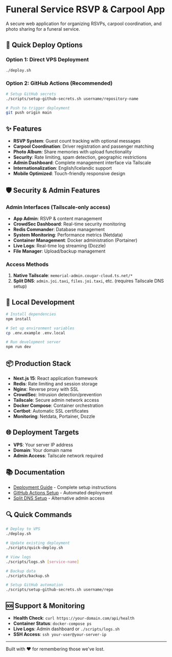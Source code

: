 # Funeral Service RSVP & Carpool App

A secure web application for organizing RSVPs, carpool coordination, and photo sharing for a funeral service.

## 🚀 Quick Deploy Options

### Option 1: Direct VPS Deployment
```bash
./deploy.sh
```

### Option 2: GitHub Actions (Recommended)
```bash
# Setup GitHub secrets
./scripts/setup-github-secrets.sh username/repository-name

# Push to trigger deployment
git push origin main
```

## ✨ Features

- **RSVP System**: Guest count tracking with optional messages
- **Carpool Coordination**: Driver registration and passenger matching  
- **Photo Album**: Share memories with upload functionality
- **Security**: Rate limiting, spam detection, geographic restrictions
- **Admin Dashboard**: Complete management interface via Tailscale
- **Internationalization**: English/Icelandic support
- **Mobile Optimized**: Touch-friendly responsive design

## 🛡️ Security & Admin Features

### Admin Interfaces (Tailscale-only access)
- **App Admin**: RSVP & content management
- **CrowdSec Dashboard**: Real-time security monitoring
- **Redis Commander**: Database management
- **System Monitoring**: Performance metrics (Netdata)
- **Container Management**: Docker administration (Portainer)
- **Live Logs**: Real-time log streaming (Dozzle)
- **File Manager**: Upload/backup management

### Access Methods
1. **Native Tailscale**: `memorial-admin.cougar-cloud.ts.net/*`
2. **Split DNS**: `admin.joi.taxi`, `files.joi.taxi`, etc. (requires Tailscale DNS setup)

## 🔧 Local Development

```bash
# Install dependencies
npm install

# Set up environment variables
cp .env.example .env.local

# Run development server
npm run dev
```

## 📦 Production Stack

- **Next.js 15**: React application framework
- **Redis**: Rate limiting and session storage
- **Nginx**: Reverse proxy with SSL
- **CrowdSec**: Intrusion detection/prevention
- **Tailscale**: Secure admin network access
- **Docker Compose**: Container orchestration
- **Certbot**: Automatic SSL certificates
- **Monitoring**: Netdata, Portainer, Dozzle

## 🌐 Deployment Targets

- **VPS**: Your server IP address
- **Domain**: Your domain name
- **Admin Access**: Tailscale network required

## 📚 Documentation

- [Deployment Guide](DEPLOYMENT.md) - Complete setup instructions
- [GitHub Actions Setup](scripts/setup-github-secrets.sh) - Automated deployment
- [Split DNS Setup](scripts/setup-split-dns.sh) - Alternative admin access

## 🔍 Quick Commands

```bash
# Deploy to VPS
./deploy.sh

# Update existing deployment  
./scripts/quick-deploy.sh

# View logs
./scripts/logs.sh [service-name]

# Backup data
./scripts/backup.sh

# Setup GitHub automation
./scripts/setup-github-secrets.sh username/repo
```

## 🆘 Support & Monitoring

- **Health Check**: `curl https://your-domain.com/api/health`
- **Container Status**: `docker-compose ps`
- **Live Logs**: Admin dashboard or `./scripts/logs.sh`
- **SSH Access**: `ssh your-user@your-server-ip`

---

Built with ❤️ for remembering those we've lost.
